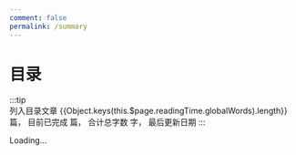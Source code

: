 ```yaml
---
comment: false
permalink: /summary
---
```


# 目录

:::tip  
列入目录文章 {{Object.keys(this.$page.readingTime.globalWords).length}} 篇，
目前已完成 <words type='finish' chapter='/' /> 篇，
合计总字数 <words type='span' chapter='/' />  字，
最后更新日期 <words type='updatedText' />
:::

<GlobalTOC pages='/' :level='0' >Loading...</GlobalTOC>